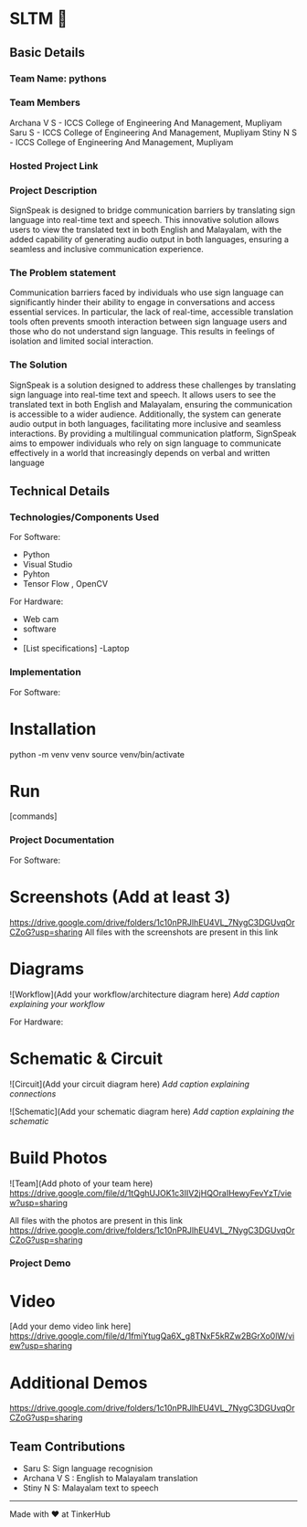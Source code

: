# SLTM 🎯


## Basic Details
### Team Name: pythons


### Team Members
  Archana V S - ICCS College of Engineering And Management, Mupliyam
  Saru S - ICCS College of Engineering And Management, Mupliyam
  Stiny N S - ICCS College of Engineering And Management, Mupliyam

### Hosted Project Link


### Project Description
SignSpeak is designed to bridge communication barriers by translating sign language into real-time text and speech. This innovative solution allows users to view the translated text in both English and Malayalam, with the added capability of generating audio output in both languages, ensuring a seamless and inclusive communication experience.
### The Problem statement
Communication barriers faced by individuals who use sign language can significantly hinder their ability to engage in conversations and access essential services. In particular, the lack of real-time, accessible translation tools often prevents smooth interaction between sign language users and those who do not understand sign language. This results in feelings of isolation and limited social interaction.
### The Solution
SignSpeak is a solution designed to address these challenges by translating sign language into real-time text and speech. It allows users to see the translated text in both English and Malayalam, ensuring the communication is accessible to a wider audience. Additionally, the system can generate audio output in both languages, facilitating more inclusive and seamless interactions. By providing a multilingual communication platform, SignSpeak aims to empower individuals who rely on sign language to communicate effectively in a world that increasingly depends on verbal and written language
## Technical Details
### Technologies/Components Used
For Software:
- Python
- Visual Studio
- Pyhton
- Tensor Flow , OpenCV

For Hardware:
- Web cam
- software
- 
- [List specifications]
-Laptop
### Implementation
For Software:
# Installation
python -m venv venv
source venv/bin/activate


# Run
[commands]

### Project Documentation
For Software:

# Screenshots (Add at least 3)
https://drive.google.com/drive/folders/1c10nPRJlhEU4VL_7NygC3DGUvqOrCZoG?usp=sharing
All  files with the screenshots are present in this link

# Diagrams
![Workflow](Add your workflow/architecture diagram here)
*Add caption explaining your workflow*

For Hardware:

# Schematic & Circuit
![Circuit](Add your circuit diagram here)
*Add caption explaining connections*

![Schematic](Add your schematic diagram here)
*Add caption explaining the schematic*

# Build Photos
![Team](Add photo of your team here)
https://drive.google.com/file/d/1tQghUJOK1c3IIV2jHQOraIHewyFevYzT/view?usp=sharing

All  files with the photos are present in this link
https://drive.google.com/drive/folders/1c10nPRJlhEU4VL_7NygC3DGUvqOrCZoG?usp=sharing


### Project Demo
# Video
[Add your demo video link here]
https://drive.google.com/file/d/1fmiYtugQa6X_g8TNxF5kRZw2BGrXo0lW/view?usp=sharing

# Additional Demos
https://drive.google.com/drive/folders/1c10nPRJlhEU4VL_7NygC3DGUvqOrCZoG?usp=sharing

## Team Contributions
- Saru S: Sign language recognision
- Archana V S : English to Malayalam translation
- Stiny N S: Malayalam text to speech

---
Made with ❤️ at TinkerHub
